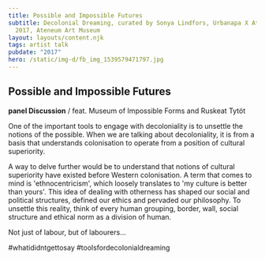 ```yaml
---
title: Possible and Impossible Futures
subtitle: Decolonial Dreaming, curated by Sonya Lindfors, Urbanapa X Ateneum
  2017, Ateneum Art Museum
layout: layouts/content.njk
tags: artist talk
pubdate: "2017"
hero: /static/img-d/fb_img_1539579471797.jpg
---
```

## Possible and Impossible Futures

**panel Discussion** / feat. Museum of Impossible Forms and Ruskeat Tytöt

One of the important tools to engage with decoloniality is to unsettle the notions of the possible. When we are talking about decoloniality, it is from a basis that understands colonisation to operate from a position of cultural superiority.

A way to delve further would be to understand that notions of cultural superiority have existed before Western colonisation. A term that comes to mind is 'ethnocentricism', which loosely translates to 'my culture is better than yours'. This idea of dealing with otherness has shaped our social and political structures, defined our ethics and pervaded our philosophy. To unsettle this reality, think of every human grouping, border, wall, social structure and ethical norm as a division of human.

Not just of labour, but of labourers...

\#whatididntgettosay #toolsfordecolonialdreaming